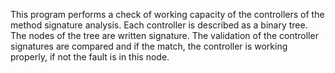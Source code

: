This program performs a check of working capacity of the controllers of the method signature analysis. Each controller is described as a binary tree. The nodes of the tree are written signature. The validation of the controller signatures are compared and if the match, the controller is working properly, if not the fault is in this node.